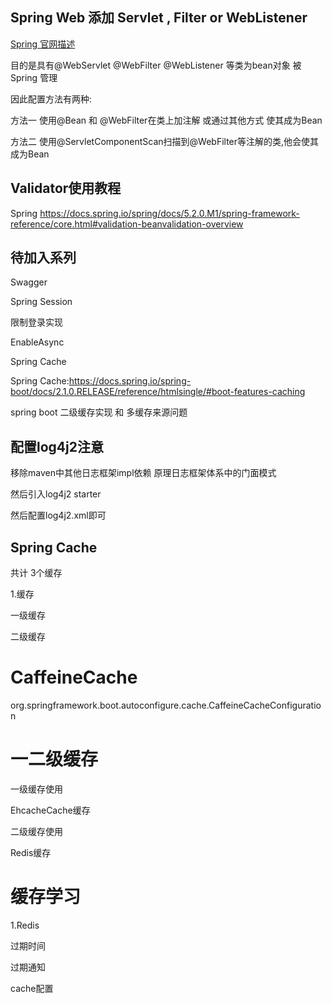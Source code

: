 ## Spring Web 添加 Servlet , Filter or WebListener

[Spring 官网描述](https://docs.spring.io/spring-boot/docs/2.1.0.RELEASE/reference/htmlsingle/#howto-add-a-servlet-filter-or-listener-as-spring-bean)


目的是具有@WebServlet @WebFilter @WebListener 等类为bean对象 被Spring 管理

因此配置方法有两种:

方法一 使用@Bean 和 @WebFilter在类上加注解 或通过其他方式 使其成为Bean

方法二 使用@ServletComponentScan扫描到@WebFilter等注解的类,他会使其成为Bean




## Validator使用教程

Spring https://docs.spring.io/spring/docs/5.2.0.M1/spring-framework-reference/core.html#validation-beanvalidation-overview


## 待加入系列

Swagger

Spring Session

限制登录实现


EnableAsync



Spring Cache

Spring Cache:https://docs.spring.io/spring-boot/docs/2.1.0.RELEASE/reference/htmlsingle/#boot-features-caching





spring boot 二级缓存实现 和 多缓存来源问题





## 配置log4j2注意

移除maven中其他日志框架impl依赖  原理日志框架体系中的门面模式

然后引入log4j2 starter

然后配置log4j2.xml即可


## Spring Cache

共计 3个缓存

1.缓存 

一级缓存

二级缓存




# CaffeineCache

org.springframework.boot.autoconfigure.cache.CaffeineCacheConfiguration


# 一二级缓存

一级缓存使用

EhcacheCache缓存

二级缓存使用

Redis缓存











# 缓存学习


1.Redis

过期时间

过期通知

cache配置


